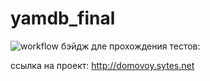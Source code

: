 # yamdb_final

![workflow бэйдж дле прохождения тестов:](https://github.com/Domovoy-k/yamdb_final/actions/workflows/yamdb_workflow.yml/badge.svg)

ссылка на проект:
http://domovoy.sytes.net